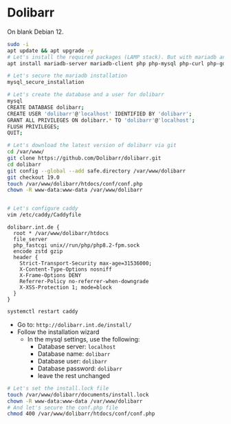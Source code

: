 # Dolibarr

On blank Debian 12.

```bash
sudo -i
apt update && apt upgrade -y
# Let's install the required packages (LAMP stack). But with mariadb and caddy
apt install mariadb-server mariadb-client php php-mysql php-curl php-gd php-intl php-mbstring php-xml php-zip php-apcu php-imagick php-ldap php-xmlrpc php-soap php-bcmath php-gmp caddy git php-fpm php-imap -y

# Let's secure the mariadb installation
mysql_secure_installation

# Let's create the database and a user for dolibarr
mysql
CREATE DATABASE dolibarr;
CREATE USER 'dolibarr'@'localhost' IDENTIFIED BY 'dolibarr';
GRANT ALL PRIVILEGES ON dolibarr.* TO 'dolibarr'@'localhost';
FLUSH PRIVILEGES;
QUIT;

# Let's download the latest version of dolibarr via git
cd /var/www/
git clone https://github.com/Dolibarr/dolibarr.git
cd dolibarr
git config --global --add safe.directory /var/www/dolibarr
git checkout 19.0
touch /var/www/dolibarr/htdocs/conf/conf.php
chown -R www-data:www-data /var/www/dolibarr


# Let's configure caddy
vim /etc/caddy/Caddyfile
```

```caddy
dolibarr.int.de {
  root * /var/www/dolibarr/htdocs
  file_server
  php_fastcgi unix//run/php/php8.2-fpm.sock
  encode zstd gzip
  header {
    Strict-Transport-Security max-age=31536000;
    X-Content-Type-Options nosniff
    X-Frame-Options DENY
    Referrer-Policy no-referrer-when-downgrade
    X-XSS-Protection 1; mode=block
  }
}
```

```bash
systemctl restart caddy
```

- Go to: `http://dolibarr.int.de/install/`
- Follow the installation wizard
  - In the mysql settings, use the following:
    - Database server: `localhost`
    - Database name: `dolibarr`
    - Database user: `dolibarr`
    - Database password: `dolibarr`
    - leave the rest unchanged

```bash
# Let's set the install.lock file
touch /var/www/dolibarr/documents/install.lock
chown -R www-data:www-data /var/www/dolibarr
# And let's secure the conf.php file
chmod 400 /var/www/dolibarr/htdocs/conf/conf.php
```
